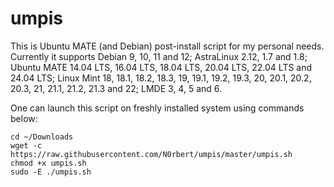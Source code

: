 # umpis

This is Ubuntu MATE (and Debian) post-install script for my personal needs.
Currently it supports Debian 9, 10, 11 and 12; AstraLinux 2.12, 1.7 and 1.8; Ubuntu MATE 14.04 LTS, 16.04 LTS, 18.04 LTS, 20.04 LTS, 22.04 LTS and 24.04 LTS; Linux Mint 18, 18.1, 18.2, 18.3, 19, 19.1, 19.2, 19.3, 20, 20.1, 20.2, 20.3, 21, 21.1, 21.2, 21.3 and 22; LMDE 3, 4, 5 and 6.

One can launch this script on freshly installed system using commands below:

```
cd ~/Downloads
wget -c https://raw.githubusercontent.com/N0rbert/umpis/master/umpis.sh
chmod +x umpis.sh
sudo -E ./umpis.sh
```

